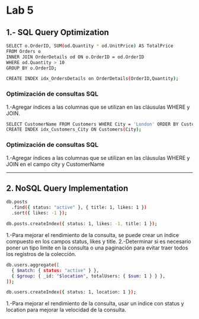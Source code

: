 # Lab 5

## 1.- SQL Query Optimization

```bash
SELECT o.OrderID, SUM(od.Quantity * od.UnitPrice) AS TotalPrice
FROM Orders o
INNER JOIN OrderDetails od ON o.OrderID = od.OrderID
WHERE od.Quantity > 10
GROUP BY o.OrderID;
 ```

```bash
CREATE INDEX idx_OrdersDetails on OrderDetails(OrderID,Quantity);
```

### Optimización de consultas SQL

1.-Agregar índices a las columnas que se utilizan en las cláusulas WHERE y JOIN.


```bash
SELECT CustomerName FROM Customers WHERE City = 'London' ORDER BY CustomerName;
CREATE INDEX idx_Customers_City ON Customers(City);
 ```

### Optimización de consultas SQL

1.-Agregar índices a las columnas que se utilizan en las cláusulas WHERE y JOIN en el campo city y CustomerName


---------
## 2. NoSQL Query Implementation

```bash
db.posts
  .find({ status: "active" }, { title: 1, likes: 1 })
  .sort({ likes: -1 });
```

```bash
db.posts.createIndex({ status: 1, likes: -1, title: 1 });
```

1.-Para mejorar el rendimiento de la consulta, se puede crear un índice compuesto en los campos status, likes y title.
2.-Determinar si es necesario poner un tipo limite en la consulta o una paginación para evitar traer todos los registros de la colección.



```bash
db.users.aggregate([
  { $match: { status: "active" } },
  { $group: { _id: "$location", totalUsers: { $sum: 1 } } },
]);
```


```bash
db.users.createIndex({ status: 1, location: 1 });
```

1.-Para mejorar el rendimiento de la consulta, usar un indice con status y location para mejorar la velocidad de la consulta.